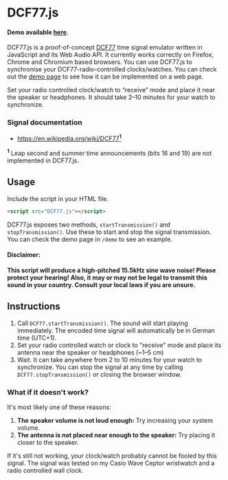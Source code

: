# DCF77.js

#### Demo available [here](https://einoken.github.io/DCF77.js/).

DCF77.js is a proof-of-concept [DCF77](https://en.wikipedia.org/wiki/DCF77) time signal emulator written in JavaScript and its Web Audio API. It currently works correctly on Firefox, Chrome and Chromium based browsers. You can use DCF77.js to synchronise your DCF77-radio-controlled clocks/watches. You can check out the [demo page](https://sumire-io.github.io/DCF77.js/) to see how it can be implemented on a web page.

Set your radio controlled clock/watch to “receive” mode and place it near the speaker or headphones. It should take 2–10 minutes for your watch to synchronize.

### Signal documentation
* [https://en.wikipedia.org/wiki/DCF77<sup>__1__</sup>](https://en.wikipedia.org/wiki/DCF77)

<sup>__1__</sup> Leap second and summer time announcements (bits 16 and 19) are not implemented in DCF77.js.

## Usage
Include the script in your HTML file.

```html
<script src="DCF77.js"></script>
```

DCF77.js exposes two methods, `startTransmission()` and `stopTransmission()`. Use these to start and stop the signal transmission. You can check the demo page in `/demo` to see an example.

#### Disclaimer:
__This script will produce a high-pitched 15.5kHz sine wave noise! Please protect your hearing! Also, it may or may not be legal to transmit this sound in your country. Consult your local laws if you are unsure.__

## Instructions

1. Call `DCF77.startTransmission()`. The sound will start playing immediately. The encoded time signal will automatically be in German time (UTC+1).
2. Set your radio controlled watch or clock to "receive" mode and place its antenna near the speaker or headphones (~1–5 cm)
3. Wait. It can take anywhere from 2 to 10 minutes for your watch to synchronize. You can stop the signal at any time by calling `DCF77.stopTransmission()` or closing the browser window.

### What if it doesn't work?
It's most likely one of these reasons:

1. __The speaker volume is not loud enough:__ Try increasing your system volume.
2. __The antenna is not placed near enough to the speaker:__ Try placing it closer to the speaker.

If it's still not working, your clock/watch probably cannot be fooled by this signal. The signal was tested on my Casio Wave Ceptor wristwatch and a radio controlled wall clock.
